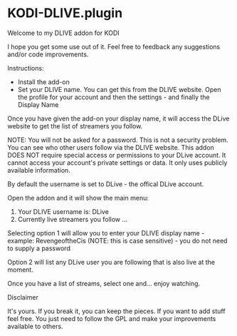 # KODI-DLIVE.plugin

Welcome to my DLIVE addon for KODI

I hope you get some use out of it. Feel free to feedback any suggestions and/or code improvements.

Instructions:

* Install the add-on
* Set your DLIVE name. You can get this from the DLIVE website. Open the profile for your account and then the settings - and finally the Display Name

Once you have given the add-on your display name, it will access the DLive website to get the list of streamers you follow. 

NOTE: You will not be asked for a password. This is not a security problem. You can see who other users follow via the DLIVE website. This addon DOES NOT require special access or permissions to your DLive account. It cannot access your account's private settings or data. It only uses publicly available information.

By default the username is set to DLive - the offical DLive account.

Open the addon and it will show the main menu:

1) Your DLIVE username is: DLive
2) Currently live streamers you follow
...

Selecting option 1 will allow you to enter your DLIVE display name - example: RevengeoftheCis (NOTE: this is case sensitive) - you do not need to supply a password

Option 2 will list any DLive user you are following that is also live at the moment.

Once you have a list of streams, select one and... enjoy watching.

Disclaimer

It's yours. If you break it, you can keep the pieces. If you want to add stuff feel free. You just need to follow the GPL and make your improvements available to others.
